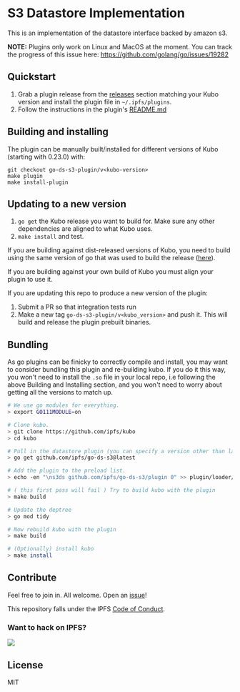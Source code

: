 # S3 Datastore Implementation

This is an implementation of the datastore interface backed by amazon s3.

**NOTE:** Plugins only work on Linux and MacOS at the moment. You can track the progress of this issue here: https://github.com/golang/go/issues/19282

## Quickstart

  1. Grab a plugin release from the [releases](https://github.com/ipfs/go-ds-s3/releases) section matching your Kubo version and install the plugin file in `~/.ipfs/plugins`.
  2. Follow the instructions in the plugin's [README.md](go-ds-s3-plugin/README.md)


## Building and installing


The plugin can be manually built/installed for different versions of Kubo (starting with 0.23.0) with:

```
git checkout go-ds-s3-plugin/v<kubo-version>
make plugin
make install-plugin
```

## Updating to a new version

  1. `go get` the Kubo release you want to build for. Make sure any other
     dependencies are aligned to what Kubo uses.
  2. `make install` and test.


If you are building against dist-released versions of Kubo, you need to build using the same version of go that was used to build the release ([here](https://github.com/ipfs/distributions/blob/master/.tool-versions)).

If you are building against your own build of Kubo you must align your plugin to use it.

If you are updating this repo to produce a new version of the plugin:

  1. Submit a PR so that integration tests run
  2. Make a new tag `go-ds-s3-plugin/v<kubo_version>` and push it. This will build and release the plugin prebuilt binaries.

## Bundling

As go plugins can be finicky to correctly compile and install, you may want to consider bundling this plugin and re-building kubo. If you do it this way, you won't need to install the `.so` file in your local repo, i.e following the above Building and Installing section, and you won't need to worry about getting all the versions to match up.

```bash
# We use go modules for everything.
> export GO111MODULE=on

# Clone kubo.
> git clone https://github.com/ipfs/kubo
> cd kubo

# Pull in the datastore plugin (you can specify a version other than latest if you'd like).
> go get github.com/ipfs/go-ds-s3@latest

# Add the plugin to the preload list.
> echo -en "\ns3ds github.com/ipfs/go-ds-s3/plugin 0" >> plugin/loader/preload_list

# ( this first pass will fail ) Try to build kubo with the plugin
> make build

# Update the deptree
> go mod tidy

# Now rebuild kubo with the plugin
> make build

# (Optionally) install kubo
> make install
```

## Contribute

Feel free to join in. All welcome. Open an [issue](https://github.com/ipfs/go-ipfs-example-plugin/issues)!

This repository falls under the IPFS [Code of Conduct](https://github.com/ipfs/community/blob/master/code-of-conduct.md).

### Want to hack on IPFS?

[![](https://cdn.rawgit.com/jbenet/contribute-ipfs-gif/master/img/contribute.gif)](https://github.com/ipfs/community/blob/master/CONTRIBUTING.md)

## License

MIT
